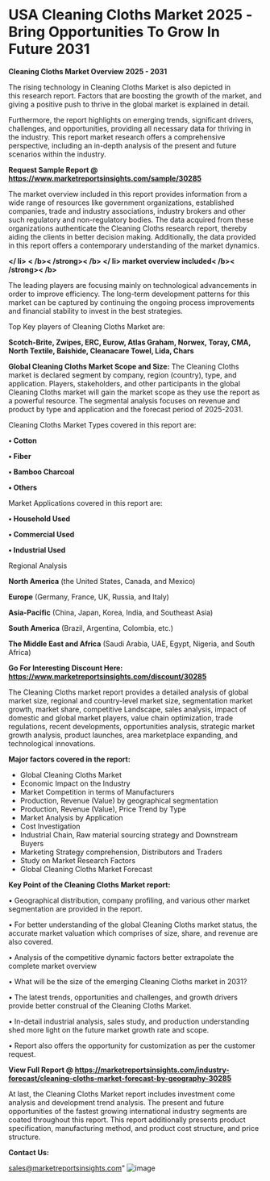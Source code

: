 # USA Cleaning Cloths Market 2025 -Bring Opportunities To Grow In Future 2031

<Strong> Cleaning Cloths Market Overview 2025 - 2031</strong>

The rising technology in Cleaning Cloths Market is also depicted in this research report. Factors that are boosting the growth of the market, and giving a positive push to thrive in the global market is explained in detail.

Furthermore, the report highlights on emerging trends, significant drivers, challenges, and opportunities, providing all necessary data for thriving in the industry. This report market research offers a comprehensive perspective, including an in-depth analysis of the present and future scenarios within the industry.

<strong>Request Sample Report @ <a href=https://www.marketreportsinsights.com/sample/30285>https://www.marketreportsinsights.com/sample/30285</a></strong>

The market overview included in this report provides information from a wide range of resources like government organizations, established companies, trade and industry associations, industry brokers and other such regulatory and non-regulatory bodies. The data acquired from these organizations authenticate the Cleaning Cloths research report, thereby aiding the clients in better decision making. Additionally, the data provided in this report offers a contemporary understanding of the market dynamics.

<Strong></ li> < /b>< /strong>< /b> </ li> market overview included< /b>< /strong>< /b></Strong>

The leading players are focusing mainly on technological advancements in order to improve efficiency. The long-term development patterns for this market can be captured by continuing the ongoing process improvements and financial stability to invest in the best strategies.

Top Key players of Cleaning Cloths Market are:

<strong>Scotch-Brite, Zwipes, ERC, Eurow, Atlas Graham, Norwex, Toray, CMA, North Textile, Baishide, Cleanacare Towel, Lida, Chars</strong>

<strong><b>Global Cleaning Cloths Market Scope and Size:</b></strong>
The Cleaning Cloths market is declared segment by company, region (country), type, and application. Players, stakeholders, and other participants in the global Cleaning Cloths market will gain the market scope as they use the report as a powerful resource. The segmental analysis focuses on revenue and product by type and application and the forecast period of 2025-2031.

Cleaning Cloths Market Types covered in this report are:

<strong>• Cotton

• Fiber

• Bamboo Charcoal

• Others</strong>

Market Applications covered in this report are:

<strong>• Household Used

• Commercial Used

• Industrial Used</strong> 

Regional Analysis

<strong>North America</strong> (the United States, Canada, and Mexico)

<strong>Europe</strong> (Germany, France, UK, Russia, and Italy)

<strong>Asia-Pacific</strong> (China, Japan, Korea, India, and Southeast Asia)

<strong>South America</strong> (Brazil, Argentina, Colombia, etc.)

<strong>The Middle East and Africa</strong> (Saudi Arabia, UAE, Egypt, Nigeria, and South Africa)

<strong>Go For Interesting Discount Here: <a href=https://www.marketreportsinsights.com/discount/30285>https://www.marketreportsinsights.com/discount/30285</a></strong>

The Cleaning Cloths market report provides a detailed analysis of global market size, regional and country-level market size, segmentation market growth, market share, competitive Landscape, sales analysis, impact of domestic and global market players, value chain optimization, trade regulations, recent developments, opportunities analysis, strategic market growth analysis, product launches, area marketplace expanding, and technological innovations.

<strong><b>Major factors covered in the report:</b></strong>
<ul>
  <li>Global Cleaning Cloths Market </li>
  <li>Economic Impact on the Industry</li>
  <li>Market Competition in terms of Manufacturers</li>
  <li>Production, Revenue (Value) by geographical segmentation</li>
  <li>Production, Revenue (Value), Price Trend by Type</li>
  <li>Market Analysis by Application</li>
  <li>Cost Investigation</li>
  <li>Industrial Chain, Raw material sourcing strategy and Downstream Buyers</li>
  <li>Marketing Strategy comprehension, Distributors and Traders</li>
  <li>Study on Market Research Factors</li>
  <li>Global Cleaning Cloths Market Forecast</li>
</ul>

<strong><b>Key Point of the Cleaning Cloths Market report:</b></strong>

• Geographical distribution, company profiling, and various other market segmentation are provided in the report.

• For better understanding of the global Cleaning Cloths market status, the accurate market valuation which comprises of size, share, and revenue are also covered.

• Analysis of the competitive dynamic factors better extrapolate the complete market overview

• What will be the size of the emerging Cleaning Cloths market in 2031?

• The latest trends, opportunities and challenges, and growth drivers provide better construal of the Cleaning Cloths Market.

• In-detail industrial analysis, sales study, and production understanding shed more light on the future market growth rate and scope.

• Report also offers the opportunity for customization as per the customer request.

<strong><b>View Full Report @ <a href=https://marketreportsinsights.com/industry-forecast/cleaning-cloths-market-forecast-by-geography-30285>https://marketreportsinsights.com/industry-forecast/cleaning-cloths-market-forecast-by-geography-30285</a></b></strong>


At last, the Cleaning Cloths Market report includes investment come analysis and development trend analysis. The present and future opportunities of the fastest growing international industry segments are coated throughout this report. This report additionally presents product specification, manufacturing method, and product cost structure, and price structure.

<strong>Contact Us:</strong>

sales@marketreportsinsights.com"
![image](https://github.com/user-attachments/assets/c7c1552a-d2c5-4856-9cd5-a2a9c7a7e365)
